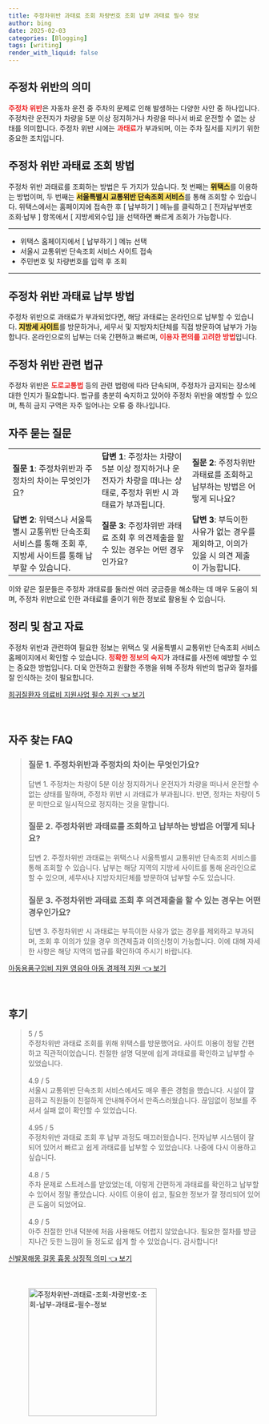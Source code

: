 ```yaml
---
title: 주정차위반 과태료 조회 차량번호 조회 납부 과태료 필수 정보
author: bing
date: 2025-02-03
categories: [Blogging]
tags: [writing]
render_with_liquid: false
---
```



<h2 id='주정차위반과태료의의미'>주정차 위반의 의미</h2>

<p><b><span style="color: #ee2323;">주정차 위반</span></b>은 자동차 운전 중 주차의 문제로 인해 발생하는 다양한 사안 중 하나입니다. 주정차란 운전자가 차량을 5분 이상 정지하거나 차량을 떠나서 바로 운전할 수 없는 상태를 의미합니다. 주정차 위반 시에는 <b><span style="color: #ee2323;">과태료</span></b>가 부과되며, 이는 주차 질서를 지키기 위한 중요한 조치입니다.</p>

<h2 id='주정차위반과태료조회방법'>주정차 위반 과태료 조회 방법</h2>

<p>주정차 위반 과태료를 조회하는 방법은 두 가지가 있습니다. 첫 번째는 <b><span style="background-color: #ffe066;">위택스</span></b>를 이용하는 방법이며, 두 번째는 <b><span style="background-color: #ffe066;">서울특별시 교통위반 단속조회 서비스</span></b>를 통해 조회할 수 있습니다. 위택스에서는 홈페이지에 접속한 후 [ 납부하기 ] 메뉴를 클릭하고 [ 전자납부번호 조회·납부 ] 항목에서 [ 지방세외수입 ]을 선택하면 빠르게 조회가 가능합니다.</p>

<hr />

<ul>
    <li>위택스 홈페이지에서 [ 납부하기 ] 메뉴 선택</li>
    <li>서울시 교통위반 단속조회 서비스 사이트 접속</li>
    <li>주민번호 및 차량번호를 입력 후 조회</li>
</ul>

<hr />

<h2 id='주정차위반과태료납부방법'>주정차 위반 과태료 납부 방법</h2>

<p>주정차 위반으로 과태료가 부과되었다면, 해당 과태료는 온라인으로 납부할 수 있습니다. <b><span style="background-color: #ffe066;">지방세 사이트</span></b>를 방문하거나, 세무서 및 지방자치단체를 직접 방문하여 납부가 가능합니다. 온라인으로의 납부는 더욱 간편하고 빠르며, <b><span style="color: #ee2323;">이용자 편의를 고려한 방법</span></b>입니다.</p>

<h2 id='주정차위반관련법규'>주정차 위반 관련 법규</h2>

<p>주정차 위반은 <b><span style="color: #ee2323;">도로교통법</span></b> 등의 관련 법령에 따라 단속되며, 주정차가 금지되는 장소에 대한 인지가 필요합니다. 법규를 충분히 숙지하고 있어야 주정차 위반을 예방할 수 있으며, 특히 금지 구역은 자주 일어나는 오류 중 하나입니다.</p>

<h2 id='자주묻는질문'>자주 묻는 질문</h2>

<table>
    <tr>
        <td><b>질문 1</b>: 주정차위반과 주정차의 차이는 무엇인가요?</td>
        <td><b>답변 1</b>: 주정차는 차량이 5분 이상 정지하거나 운전자가 차량을 떠나는 상태로, 주정차 위반 시 과태료가 부과됩니다.</td>
        <td><b>질문 2</b>: 주정차위반 과태료를 조회하고 납부하는 방법은 어떻게 되나요?</td>
    </tr>
    <tr>
        <td><b>답변 2</b>: 위택스나 서울특별시 교통위반 단속조회 서비스를 통해 조회 후, 지방세 사이트를 통해 납부할 수 있습니다.</td>
        <td><b>질문 3</b>: 주정차위반 과태료 조회 후 의견제출을 할 수 있는 경우는 어떤 경우인가요?</td>
        <td><b>답변 3</b>: 부득이한 사유가 없는 경우를 제외하고, 이의가 있을 시 의견 제출이 가능합니다.</td>
    </tr>
</table>

<p>이와 같은 질문들은 주정차 과태료를 둘러싼 여러 궁금증을 해소하는 데 매우 도움이 되며, 주정차 위반으로 인한 과태료를 줄이기 위한 정보로 활용될 수 있습니다.</p>

<h2 id='정리및출처'>정리 및 참고 자료</h2>

<p>주정차 위반과 관련하여 필요한 정보는 위택스 및 서울특별시 교통위반 단속조회 서비스 홈페이지에서 확인할 수 있습니다. <b><span style="color: #ee2323;">정확한 정보의 숙지</span></b>가 과태료를 사전에 예방할 수 있는 중요한 방법입니다. 더욱 안전하고 원활한 주행을 위해 주정차 위반의 법규와 절차를 잘 인식하는 것이 필요합니다.</p>


<p><a class="click-button" title="희귀질환자 의료비 지원사업 필수 지원" href="https://afficreate.github.io/posts/%ED%9D%AC%EA%B7%80%EC%A7%88%ED%99%98%EC%9E%90-%EC%9D%98%EB%A3%8C%EB%B9%84-%EC%A7%80%EC%9B%90%EC%82%AC%EC%97%85-%ED%95%84%EC%88%98-%EC%A7%80%EC%9B%90/" rel="dofollow">희귀질환자 의료비 지원사업 필수 지원 👈 보기</a></p><br>
<h2 id='자주_찾는_FAQ'>자주 찾는 FAQ</h2>
<div itemscope="" itemtype="https://schema.org/FAQPage"> 
<blockquote> 
<div itemscope="" itemprop="mainEntity" itemtype="https://schema.org/Question"> 
<h3 itemprop="name">질문 1. 주정차위반과 주정차의 차이는 무엇인가요?</h3> 
<div itemscope="" itemprop="acceptedAnswer" itemtype="https://schema.org/Answer"> 
<span itemprop="text"> 
<p>답변 1. 주정차는 차량이 5분 이상 정지하거나 운전자가 차량을 떠나서 운전할 수 없는 상태를 말하며, 주정차 위반 시 과태료가 부과됩니다. 반면, 정차는 차량이 5분 미만으로 일시적으로 정지하는 것을 말합니다.</p> 
</span> 
</div> 
</div> 
<div itemscope="" itemprop="mainEntity" itemtype="https://schema.org/Question"> 
<h3 itemprop="name">질문 2. 주정차위반 과태료를 조회하고 납부하는 방법은 어떻게 되나요?</h3> 
<div itemscope="" itemprop="acceptedAnswer" itemtype="https://schema.org/Answer"> 
<span itemprop="text"> 
<p>답변 2. 주정차위반 과태료는 위택스나 서울특별시 교통위반 단속조회 서비스를 통해 조회할 수 있습니다. 납부는 해당 지역의 지방세 사이트를 통해 온라인으로 할 수 있으며, 세무서나 지방자치단체를 방문하여 납부할 수도 있습니다.</p> 
</span> 
</div> 
</div> 
<div itemscope="" itemprop="mainEntity" itemtype="https://schema.org/Question"> 
<h3 itemprop="name">질문 3. 주정차위반 과태료 조회 후 의견제출을 할 수 있는 경우는 어떤 경우인가요?</h3> 
<div itemscope="" itemprop="acceptedAnswer" itemtype="https://schema.org/Answer"> 
<span itemprop="text"> 
<p>답변 3. 주정차위반 시 과태료는 부득이한 사유가 없는 경우를 제외하고 부과되며, 조회 후 이의가 있을 경우 의견제출과 이의신청이 가능합니다. 이에 대해 자세한 사항은 해당 지역의 법규를 확인하여 주시기 바랍니다.</p> 
</span> 
</div> 
</div> 
</blockquote> 
</div>
<p><a class="click-button" title="아동용품구입비 지원 영유아 아동 경제적 지원" href="https://afficreate.github.io/posts/%EC%95%84%EB%8F%99%EC%9A%A9%ED%92%88%EA%B5%AC%EC%9E%85%EB%B9%84-%EC%A7%80%EC%9B%90-%EC%98%81%EC%9C%A0%EC%95%84-%EC%95%84%EB%8F%99-%EA%B2%BD%EC%A0%9C%EC%A0%81-%EC%A7%80%EC%9B%90/" rel="dofollow">아동용품구입비 지원 영유아 아동 경제적 지원 👈 보기</a></p><br>
<h2 id='후기'>후기</h2>
<div itemscope itemtype="https://schema.org/Product">
  <blockquote>
  <div itemprop="review" itemscope itemtype="https://schema.org/Review">
      <div itemprop="reviewRating" itemscope itemtype="https://schema.org/Rating"> <span itemprop="ratingValue">5</span> / <span itemprop="bestRating">5</span> </div>
      <span itemprop="reviewBody">주정차위반 과태료 조회를 위해 위택스를 방문했어요. 사이트 이용이 정말 간편하고 직관적이었습니다. 친절한 설명 덕분에 쉽게 과태료를 확인하고 납부할 수 있었습니다.</span>
  </div>
  <br>
  <div itemprop="review" itemscope itemtype="https://schema.org/Review">
      <div itemprop="reviewRating" itemscope itemtype="https://schema.org/Rating"> <span itemprop="ratingValue">4.9</span> / <span itemprop="bestRating">5</span> </div>
      <span itemprop="reviewBody">서울시 교통위반 단속조회 서비스에서도 매우 좋은 경험을 했습니다. 시설이 깔끔하고 직원들이 친절하게 안내해주어서 만족스러웠습니다. 끊임없이 정보를 주셔서 실패 없이 확인할 수 있었습니다.</span>
  </div>
  <br>
  <div itemprop="review" itemscope itemtype="https://schema.org/Review">
      <div itemprop="reviewRating" itemscope itemtype="https://schema.org/Rating"> <span itemprop="ratingValue">4.95</span> / <span itemprop="bestRating">5</span> </div>
      <span itemprop="reviewBody">주정차위반 과태료 조회 후 납부 과정도 매끄러웠습니다. 전자납부 시스템이 잘 되어 있어서 빠르고 쉽게 과태료를 납부할 수 있었습니다. 나중에 다시 이용하고 싶습니다.</span>
  </div>
  <br>
  <div itemprop="review" itemscope itemtype="https://schema.org/Review">
      <div itemprop="reviewRating" itemscope itemtype="https://schema.org/Rating"> <span itemprop="ratingValue">4.8</span> / <span itemprop="bestRating">5</span> </div>
      <span itemprop="reviewBody">주차 문제로 스트레스를 받았었는데, 이렇게 간편하게 과태료를 확인하고 납부할 수 있어서 정말 좋았습니다. 사이트 이용이 쉽고, 필요한 정보가 잘 정리되어 있어 큰 도움이 되었어요.</span>
  </div>
  <br>
  <div itemprop="review" itemscope itemtype="https://schema.org/Review">
      <div itemprop="reviewRating" itemscope itemtype="https://schema.org/Rating"> <span itemprop="ratingValue">4.9</span> / <span itemprop="bestRating">5</span> </div>
      <span itemprop="reviewBody">아주 친절한 안내 덕분에 처음 사용해도 어렵지 않았습니다. 필요한 절차를 방금 지나간 듯한 느낌이 들 정도로 쉽게 할 수 있었습니다. 감사합니다!</span>
  </div>
  </blockquote>
</div>
<p><a class="click-button" title="신발꿈해몽 길몽 흉몽 상징적 의미" href="https://afficreate.github.io/posts/%EC%8B%A0%EB%B0%9C%EA%BF%88%ED%95%B4%EB%AA%BD-%EA%B8%B8%EB%AA%BD-%ED%9D%89%EB%AA%BD-%EC%83%81%EC%A7%95%EC%A0%81-%EC%9D%98%EB%AF%B8/" rel="dofollow">신발꿈해몽 길몽 흉몽 상징적 의미 👈 보기</a></p><br>
<figure class="image"><img src="https://afficreate.github.io/assets/img/thumbnail/주정차위반-과태료-조회-차량번호-조회-납부-과태료-필수-정보.webp" alt="주정차위반-과태료-조회-차량번호-조회-납부-과태료-필수-정보" width="256" height="256"></figure>